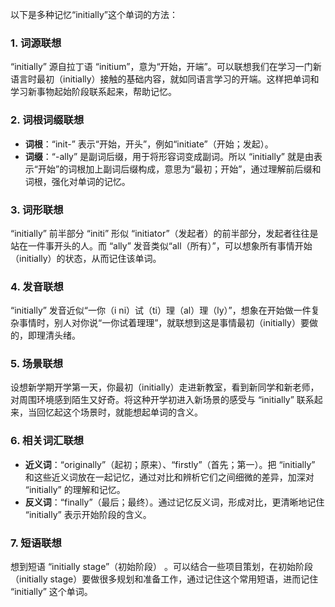 以下是多种记忆“initially”这个单词的方法：
### 1. 词源联想
“initially” 源自拉丁语 “initium”，意为“开始，开端”。可以联想我们在学习一门新语言时最初（initially）接触的基础内容，就如同语言学习的开端。这样把单词和学习新事物起始阶段联系起来，帮助记忆。
### 2. 词根词缀联想
 - **词根**：“init-” 表示“开始，开头”，例如“initiate”（开始；发起）。
 - **词缀**：“-ally” 是副词后缀，用于将形容词变成副词。所以 “initially” 就是由表示“开始”的词根加上副词后缀构成，意思为“最初；开始”，通过理解前后缀和词根，强化对单词的记忆。 
### 3. 词形联想
“initially” 前半部分 “initi” 形似 “initiator”（发起者）的前半部分，发起者往往是站在一件事开头的人。而 “ally” 发音类似“all（所有）”，可以想象所有事情开始（initially）的状态，从而记住该单词。
### 4. 发音联想
“initially” 发音近似“一你（i ni）试（ti）理（al）理（ly）”，想象在开始做一件复杂事情时，别人对你说“一你试着理理”，就联想到这是事情最初（initially）要做的，即理清头绪。
### 5. 场景联想
设想新学期开学第一天，你最初（initially）走进新教室，看到新同学和新老师，对周围环境感到陌生又好奇。将这种开学初进入新场景的感受与 “initially” 联系起来，当回忆起这个场景时，就能想起单词的含义。
### 6. 相关词汇联想
 - **近义词**：“originally”（起初；原来）、“firstly”（首先；第一）。把 “initially” 和这些近义词放在一起记忆，通过对比和辨析它们之间细微的差异，加深对 “initially” 的理解和记忆。 
 - **反义词**：“finally”（最后；最终）。通过记忆反义词，形成对比，更清晰地记住 “initially” 表示开始阶段的含义。 
### 7. 短语联想
想到短语 “initially stage”（初始阶段） 。可以结合一些项目策划，在初始阶段（initially stage）要做很多规划和准备工作，通过记住这个常用短语，进而记住 “initially” 这个单词。 
